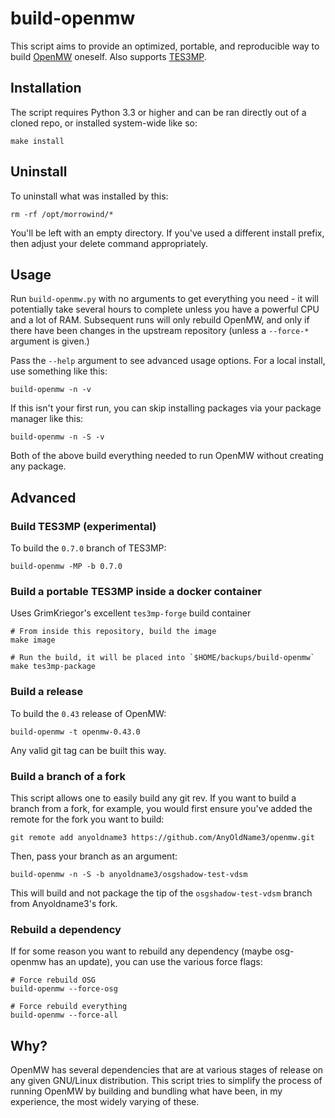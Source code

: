 # build-openmw

This script aims to provide an optimized, portable, and reproducible way to build [OpenMW](https://github.com/openmw/openmw) oneself.  Also supports [TES3MP](https://github.com/TES3MP/openmw-tes3mp).

## Installation

The script requires Python 3.3 or higher and can be ran directly out of a cloned repo, or installed system-wide like so:

    make install

## Uninstall

To uninstall what was installed by this:

    rm -rf /opt/morrowind/*
    
You'll be left with an empty directory.  If you've used a different install prefix, then adjust your delete command appropriately.

## Usage

Run `build-openmw.py` with no arguments to get everything you need - it will potentially take several hours to complete unless you have a powerful CPU and a lot of RAM.  Subsequent runs will only rebuild OpenMW, and only if there have been changes in the upstream repository (unless a `--force-*` argument is given.)

Pass the `--help` argument to see advanced usage options.  For a local install, use something like this:

    build-openmw -n -v

If this isn't your first run, you can skip installing packages via your package manager like this:

    build-openmw -n -S -v

Both of the above build everything needed to run OpenMW without creating any package.

## Advanced

### Build TES3MP (experimental)

To build the `0.7.0` branch of TES3MP:

    build-openmw -MP -b 0.7.0

### Build a portable TES3MP inside a docker container

Uses GrimKriegor's excellent `tes3mp-forge` build container

    # From inside this repository, build the image
    make image

    # Run the build, it will be placed into `$HOME/backups/build-openmw`
    make tes3mp-package

### Build a release

To build the `0.43` release of OpenMW:

    build-openmw -t openmw-0.43.0

Any valid git tag can be built this way.

### Build a branch of a fork

This script allows one to easily build any git rev.  If you want to build a branch from a fork, for example, you would first ensure you've added the remote for the fork you want to build:

    git remote add anyoldname3 https://github.com/AnyOldName3/openmw.git

Then, pass your branch as an argument:

    build-openmw -n -S -b anyoldname3/osgshadow-test-vdsm

This will build and not package the tip of the `osgshadow-test-vdsm` branch from Anyoldname3's fork.

### Rebuild a dependency

If for some reason you want to rebuild any dependency (maybe osg-openmw has an update), you can use the various force flags:

    # Force rebuild OSG
    build-openmw --force-osg

    # Force rebuild everything
    build-openmw --force-all

## Why?

OpenMW has several dependencies that are at various stages of release on any given GNU/Linux distribution.  This script tries to simplify the process of running OpenMW by building and bundling what have been, in my experience, the most widely varying of these.
